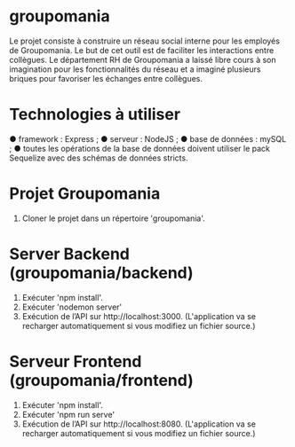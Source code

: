 # groupomania
Le projet consiste à construire un réseau social interne pour les employés de Groupomania. Le but de cet outil est de faciliter les interactions entre collègues. Le département RH de Groupomania a laissé libre cours à son imagination pour les fonctionnalités du réseau et a imaginé plusieurs briques pour favoriser les échanges entre collègues.

# Technologies à utiliser
● framework : Express ;
● serveur : NodeJS ;
● base de données : mySQL ;
● toutes les opérations de la base de données doivent utiliser le pack Sequelize avec des schémas de données stricts.

# Projet Groupomania
1. Cloner le projet dans un répertoire 'groupomania'.

# Server Backend (groupomania/backend)
1. Exécuter 'npm install'.
2. Exécuter 'nodemon server'
3. Exécution de l’API sur http://localhost:3000.
(L'application va se recharger automatiquement si vous modifiez un fichier source.)

# Serveur Frontend (groupomania/frontend)
1. Exécuter 'npm install'.
2. Exécuter 'npm run serve'
3. Exécution de l’API sur http://localhost:8080.
(L'application va se recharger automatiquement si vous modifiez un fichier source.)
